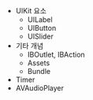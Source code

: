 - UIKit 요소
  - UILabel
  - UIButton
  - UISlider
- 기타 개념
  - IBOutlet, IBAction
  - Assets
  - Bundle
- Timer
- AVAudioPlayer